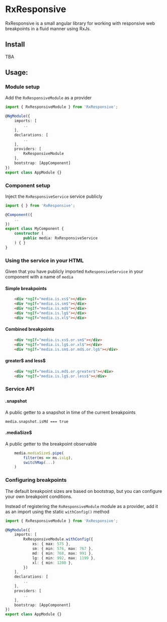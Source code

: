 # RxResponsive

RxResponsive is a small angular library for working with responsive web breakpoints in a fluid manner using RxJs.

## Install
TBA

## Usage:

### Module setup
Add the `RxResponsiveModule` as a provider
```typescript
import { RxResponsiveModule } from 'RxResponsive';

@NgModule({
    imports: [
        ..
    ],
    declarations: [
        ..
    ],
    providers: [
        RxResponsiveModule
    ],
    bootstrap: [AppComponent]
})
export class AppModule {}
```

### Component setup
Inject the `RxResponsiveService` service publicly
```typescript
import { } from 'RxResponsive';

@Component({
    ..
})
export class MyComponent {
    constructor (
        public media: RxResponsiveService
    ) { }
}
```

### Using the service in your HTML
Given that you have publicly imported `RxResponsiveService` in your component with a name of `media`
#### Simple breakpoints
```html
    <div *ngIf="media.is.xs$"></div>
    <div *ngIf="media.is.sm$"></div>
    <div *ngIf="media.is.md$"></div>
    <div *ngIf="media.is.lg$"></div>
    <div *ngIf="media.is.xl$"></div>
```

#### Combined breakpoints
```html
    <div *ngIf="media.is.xs$.or.sm$"></div>
    <div *ngIf="media.is.lg$.or.xl$"></div>
    <div *ngIf="media.is.sm$.or.md$.or.lg$"></div>
```

#### greater$ and less$
```html
    <div *ngIf="media.is.md$.or.greater$"></div>
    <div *ngIf="media.is.lg$.or.less$"></div>
```

### Service API
#### .snapshot
A public getter to a snapshot in time of the current breakpoints

`media.snapshot.isMd === true`

#### .mediaSize$
A public getter to the breakpoint observable

```typescript
    media.mediaSize$.pipe(
        filter(ms => ms.isLg),
        switchMap(...)
    )
```

### Configuring breakpoints
The default breakpoint sizes are based on bootstrap, but you can configure your own breakpoint conditions.

Instead of registering the `RxResponsiveModule` module as a provider, add it as an import using the static `withConfig()` method

```typescript
import { RxResponsiveModule } from 'RxResponsive';

@NgModule({
    imports: [
        RxResponsiveModule.withConfig({
            xs: { max: 575 },
            sm: { min: 576, max: 767 },
            md: { min: 768, max: 991 },
            lg: { min: 992, max: 1199 },
            xl: { min: 1200 },
        })
    ],
    declarations: [
        ..
    ],
    providers: [
        ..
    ],
    bootstrap: [AppComponent]
})
export class AppModule {}
```